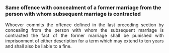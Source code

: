### Same offence with concealment of a former marriage from the person with whom subsequent marriage is contracted
<div style="text-align: justify">

Whoever commits the offence defined in the last preceding section by concealing from the person with whom the subsequent marriage is contracted the fact of the former marriage shall be punished with imprisonment of either description for a term which may extend to ten years and shall also be liable to a fine.

</div>
